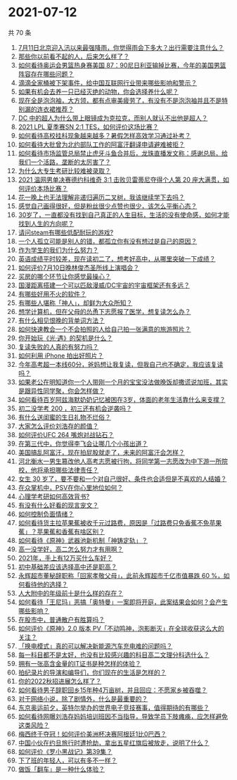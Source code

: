 # 2021-07-12

共 70 条

<!-- BEGIN -->
<!-- 最后更新时间 Mon Jul 12 2021 05:01:26 GMT+0800 (China Standard Time) -->

1. [7月11日北京迎入汛以来最强降雨，你觉得雨会下多大？出行需要注意什么？](https://www.zhihu.com/question/471533010)
2. [那些你以前看不起的人，后来怎么样了？](https://www.zhihu.com/question/60479561)
3. [如何看待奥运会男篮热身赛美国
   87：90尼日利亚输掉比赛，今年的美国男篮阵容存在哪些问题？](https://www.zhihu.com/question/471503895)
4. [滴滴全家桶被下架事件，给中国互联网行业带来哪些影响和警示？](https://www.zhihu.com/question/471242804)
5. [如果有机会去养一只已经灭绝的动物，你会选择养什么呢？](https://www.zhihu.com/question/408285096)
6. [现在全是泡泡袖，大方领，都有点审美疲劳了，有没有不是泡泡袖并且不是特别漏的连衣裙推荐？](https://www.zhihu.com/question/462523005)
7. [DC 中的超人为什么带上眼镜成为克拉克，而别人就认不出他是超人？](https://www.zhihu.com/question/470959218)
8. [2021 LPL 夏季赛SN 2:1 TES，如何评价这场比赛？](https://www.zhihu.com/question/471568606)
9. [如何看待高校挂科现象越来越多？暑假怎样高效学习通过补考？](https://www.zhihu.com/question/471551123)
10. [如何看待大批曾为北约部队工作的阿富汗翻译申请避难被拒？](https://www.zhihu.com/question/471612785)
11. [如何看待市场监管总局禁止虎牙斗鱼合并后，龙珠直播发文称：感谢总局，给我们一个活路，垄断的太厉害了？](https://www.zhihu.com/question/471401960)
12. [为什么大专生考研比较难被录取？](https://www.zhihu.com/question/271013499)
13. [2021 温网男单决赛德约科维奇 3:1 击败贝雷蒂尼夺得个人第 20
    座大满贯，如何评价本场比赛？](https://www.zhihu.com/question/471646775)
14. [花一晚上也无法理解非递归遍历二叉树，我该继续学下去吗？](https://www.zhihu.com/question/387295413)
15. [感觉自己画得很好，但是粉丝很少点赞也很少，该怎么平衡心态？](https://www.zhihu.com/question/471412359)
16. [30岁了，一直都没有找到自己真正的人生目标，生活的没有使命感，如何才能找到人生的方向呢？](https://www.zhihu.com/question/19760164)
17. [请问steam有哪些低配耐玩的游戏?](https://www.zhihu.com/question/355354021)
18. [一个人孤立可能是别人的错，都孤立你有没有想过是自己的原因？](https://www.zhihu.com/question/469497285)
19. [作为学生的我们为什么努力？](https://www.zhihu.com/question/470550277)
20. [英语成绩平时较差，现在读初二了，想考好高中，从哪里突破一下成绩？](https://www.zhihu.com/question/470892638)
21. [如何评价7月10日晚林俊杰圣所线上演唱会？](https://www.zhihu.com/question/471435723)
22. [买房的哪个环节让你感觉最操心？](https://www.zhihu.com/question/470473641)
23. [国漫距离搭建一个可以匹敌漫威/DC宇宙的宇宙框架还有多远？](https://www.zhihu.com/question/470496281)
24. [有哪些好用不火的软件？](https://www.zhihu.com/question/310110592)
25. [有哪些人堪称「神人」，却鲜为大众所知？](https://www.zhihu.com/question/39408533)
26. [想学计算机，但在父母的怂恿下志愿报了医学，想复读怎么办？](https://www.zhihu.com/question/470621971)
27. [有什么相见恨晚的背单词方法？](https://www.zhihu.com/question/48040579)
28. [如何快速教会一个不会拍照的人给自己拍一张满意的旅游照片？](https://www.zhihu.com/question/21683968)
29. [你开始玩《光·遇》的契机是什么？](https://www.zhihu.com/question/466376863)
30. [复读失败的人真的有努力吗？](https://www.zhihu.com/question/468243821)
31. [如何利用 iPhone 拍出好照片？](https://www.zhihu.com/question/20746932)
32. [今年高考超一本线60分，爸妈想让我复读，但我自己也不确定，我应该复读吗？](https://www.zhihu.com/question/470979430)
33. [如果老公在明知道你一个人带刚一个月的宝宝没法做晚饭却撒谎说加班，其实是跟异性同学聚，你会怎样做？](https://www.zhihu.com/question/470868422)
34. [如何看待百岁阿兹海默奶奶记忆被困在3岁，体面的老年生活靠什么来支撑？](https://www.zhihu.com/question/471164232)
35. [初二没学考 200 ，初三还有机会逆袭吗？](https://www.zhihu.com/question/469647742)
36. [有什么送闺蜜的生日礼物不烂俗？](https://www.zhihu.com/question/310113748)
37. [大家怎么评价刘浩存的颜值？](https://www.zhihu.com/question/415082238)
38. [如何评价UFC 264 嘴炮对战钻石？](https://www.zhihu.com/question/471526401)
39. [在第三代中，你觉得李飞会让哪几个小孩出道？](https://www.zhihu.com/question/469727398)
40. [美国搞乱阿富汗，现在拍屁股就走了，未来的阿富汗会怎样？](https://www.zhihu.com/question/470254637)
41. [河北衡水一男生篡改他人高考志愿被行拘，将同学第一志愿改为中下游一所院校，他将承担哪些法律责任？](https://www.zhihu.com/question/471217744)
42. [女生 30
    岁了，要不要和一个对自己很好、条件也合适但是不喜欢的人结婚？](https://www.zhihu.com/question/463821091)
43. [在众掌机中，PSV在你心里地位如何？](https://www.zhihu.com/question/471086899)
44. [心理学考研如何高效背书?](https://www.zhihu.com/question/367658708)
45. [有没有什么好看的现言宠文？](https://www.zhihu.com/question/296896817)
46. [如何控制负面情绪？](https://www.zhihu.com/question/20082759)
47. [如何看待货主拉苹果蕉被收千元过路费，原因是「过路费只免香蕉不免苹果蕉」？苹果蕉和香蕉有啥区别？](https://www.zhihu.com/question/471137088)
48. [如何看待《原神》武器池新机制「神铸定轨」？](https://www.zhihu.com/question/471242389)
49. [高一没学好，高二怎么努力才有用啊？](https://www.zhihu.com/question/469064233)
50. [2021年，手上有12万买什么车好？](https://www.zhihu.com/question/453534204)
51. [初中基础差应该选择高中还是职高？](https://www.zhihu.com/question/470991038)
52. [永辉超市董秘辞职称「回家孝敬父母」，此前永辉超市千亿市值暴跌 60
    %，如何看待他的选择？](https://www.zhihu.com/question/470636516)
53. [人大附中的年级前十是什么样的存在？](https://www.zhihu.com/question/322801940)
54. [如何看待「王尼玛」恶搞「奥特曼」一案即将开庭，此案结果会如何？会产生哪些影响？](https://www.zhihu.com/question/471109088)
55. [在股市中，普通散户有胜算吗？](https://www.zhihu.com/question/462749796)
56. [如何评价《原神》2.0 版本
    PV「不动鸣神，泡影断灭」在全球收获这么大的关注？](https://www.zhihu.com/question/471289239)
57. [「换电模式」真的可以解决新能源汽车充电难的问题吗？](https://www.zhihu.com/question/452052665)
58. [每一科目都不是太好，也没有比较感兴趣的科目高二文理分科选什么？](https://www.zhihu.com/question/468020385)
59. [拥有一张高含金量的IT证书是种怎样的体验？](https://www.zhihu.com/question/470628182)
60. [拍纪录片的导演和编导们，你们现在的生活是怎样的？](https://www.zhihu.com/question/21367029)
61. [你的2022秋招进展怎么样了？](https://www.zhihu.com/question/351714717)
62. [如何看待男子辞职回乡15年种4万亩树，并且回应：不愿家乡被吞噬？](https://www.zhihu.com/question/471104371)
63. [对于网络小说，除了剧情外，什么是最重要的？](https://www.zhihu.com/question/471258652)
64. [东京奥运前夕，英特尔举办的世界电子竞技赛事，值得期待的有哪些？](https://www.zhihu.com/question/471064617)
65. [如何看待网曝刘浩存妈妈培训班因不当指导，导致学员下肢瘫痪，应怎样避免这类风险？](https://www.zhihu.com/question/471509047)
66. [梅西终于夺冠！如何评价美洲杯决赛阿根廷1比0巴西？](https://www.zhihu.com/question/471502194)
67. [中国小伙在约旦旅行时遭抢劫，拿出五星红旗后被放走，说明了什么？](https://www.zhihu.com/question/471187170)
68. [如何评价《罗小黑战记》第39集？](https://www.zhihu.com/question/471096080)
69. [下了班的年轻人，可以有多不一样？](https://www.zhihu.com/question/471089114)
70. [做饭「翻车」是一种什么体验？](https://www.zhihu.com/question/470377393)

<!-- END -->
